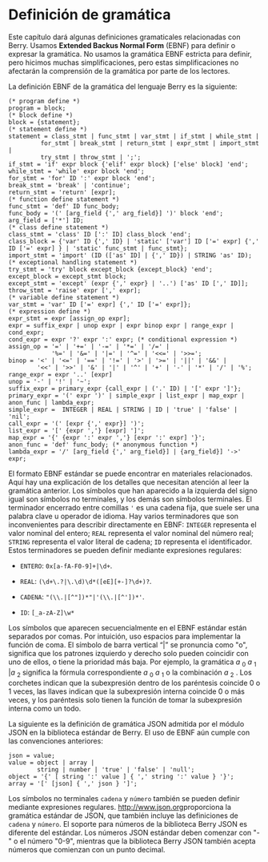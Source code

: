 <!-- Spanish Translation: Emiliano Gonzalez (egonzalez . hiperion @ gmail . com) -->
# Definición de gramática

Este capítulo dará algunas definiciones gramaticales relacionadas con Berry. Usamos **Extended Backus Normal Form** (EBNF) para definir o expresar la gramática. No usamos la gramática EBNF estricta para definir, pero hicimos muchas simplificaciones, pero estas simplificaciones no afectarán la comprensión de la gramática por parte de los lectores.

La definición EBNF de la gramática del lenguaje Berry es la siguiente:

``` ebnf
(* program define *)
program = block;
(* block define *)
block = {statement};
(* statement define *)
statement = class_stmt | func_stmt | var_stmt | if_stmt | while_stmt |
         for_stmt | break_stmt | return_stmt | expr_stmt | import_stmt |
         try_stmt | throw_stmt | ';';
if_stmt = 'if' expr block {'elif' expr block} ['else' block] 'end';
while_stmt = 'while' expr block 'end';
for_stmt = 'for' ID ':' expr block 'end';
break_stmt = 'break' | 'continue';
return_stmt = 'return' [expr];
(* function define statement *)
func_stmt = 'def' ID func_body;
func_body = '(' [arg_field {',' arg_field}] ')' block 'end';
arg_field = ['*'] ID;
(* class define statement *)
class_stmt = 'class' ID [':' ID] class_block 'end';
class_block = {'var' ID {',' ID} | 'static' ['var'] ID ['=' expr] {',' ID ['=' expr] } | 'static' func_stmt | func_stmt};
import_stmt = 'import' (ID (['as' ID] | {',' ID}) | STRING 'as' ID);
(* exceptional handling statement *)
try_stmt = 'try' block except_block {except_block} 'end';
except_block = except_stmt block;
except_stmt = 'except' (expr {',' expr} | '..') ['as' ID [',' ID]];
throw_stmt = 'raise' expr [',' expr];
(* variable define statement *)
var_stmt = 'var' ID ['=' expr] {',' ID ['=' expr]};
(* expression define *)
expr_stmt = expr [assign_op expr];
expr = suffix_expr | unop expr | expr binop expr | range_expr | cond_expr;
cond_expr = expr '?' expr ':' expr; (* conditional expression *)
assign_op = '=' | '+=' | '-=' | '*=' | '/=' |
            '%=' | '&=' | '|=' | '^=' | '<<=' | '>>=';
binop = '<' | '<=' | '==' | '!=' | '>' | '>=' | '||' | '&&' |
        '<<' | '>>' | '&' | '|' | '^' | '+' | '-' | '*' | '/' | '%';
range_expr = expr '..' [expr]
unop = '-' | '!' | '~';
suffix_expr = primary_expr {call_expr | ('.' ID) | '[' expr ']'};
primary_expr = '(' expr ')' | simple_expr | list_expr | map_expr | anon_func | lambda_expr;
simple_expr =  INTEGER | REAL | STRING | ID | 'true' | 'false' | 'nil';
call_expr = '(' [expr {',' expr}] ')';
list_expr = '[' {expr ','} [expr] ']';
map_expr = '{' {expr ':' expr ','} [expr ':' expr] '}';
anon_func = 'def' func_body; (* anonymous function *)
lambda_expr = '/' [arg_field {',' arg_field}] | {arg_field}] '->' expr;
```

El formato EBNF estándar se puede encontrar en materiales relacionados. Aquí hay una explicación de los detalles que necesitan atención al leer la gramática anterior. Los símbolos que han aparecido a la izquierda del signo igual son símbolos no terminales, y los demás son símbolos terminales. El terminador encerrado entre comillas `'` es una cadena fija, que suele ser una palabra clave u operador de idioma. Hay varios terminadores que son inconvenientes para describir directamente en EBNF: `INTEGER` representa el valor nominal del entero; `REAL` representa el valor nominal del número real; `STRING` representa el valor literal de cadena; `ID` representa el identificador. Estos terminadores se pueden definir mediante expresiones regulares:

- `ENTERO`: `0x[a-fA-F0-9]+|\d+`.

- `REAL`: `(\d+\.?|\.\d)\d*([eE][+-]?\d+)?`.

- `CADENA`: `"(\\.|[^"])*"|'(\\.|[^'])*'`.

- `ID`: `[_a-zA-Z]\w*`

Los símbolos que aparecen secuencialmente en el EBNF estándar están separados por comas. Por intuición, uso espacios para implementar la función de coma. El símbolo de barra vertical “\|” se pronuncia como "o", significa que los patrones izquierdo y derecho solo pueden coincidir con uno de ellos, o tiene la prioridad más baja. Por ejemplo, la gramática *a* <sub>0</sub> *a* <sub>1</sub> \|*a* <sub>2</sub> significa la fórmula correspondiente *a* <sub>0</sub> *a* <sub>1</sub> o la combinación *a* <sub>2</sub> . Los corchetes indican que la subexpresión dentro de los paréntesis coincide 0 o 1 veces, las llaves indican que la subexpresión interna coincide 0 o más veces, y los paréntesis solo tienen la función de tomar la subexpresión interna como un todo.

La siguiente es la definición de gramática JSON admitida por el módulo JSON en la biblioteca estándar de Berry. El uso de EBNF aún cumple con las convenciones anteriores:

``` ebnf
json = value;
value = object | array |
        string | number | 'true' | 'false' | 'null';
object = '{' [ string ':' value ] { ',' string ':' value } '}';
array = '[' [json] { ',' json } ']';
```

Los símbolos no terminales `cadena` y `número` también se pueden definir mediante expresiones regulares. <http://www.json.org>proporciona la gramática estándar de JSON, que también incluye las definiciones de `cadena` y `número`. El soporte para números de la biblioteca Berry JSON es diferente del estándar.
Los números JSON estándar deben comenzar con "-" o el número "0-9", mientras que la biblioteca Berry JSON también acepta números que comienzan con un punto decimal.
